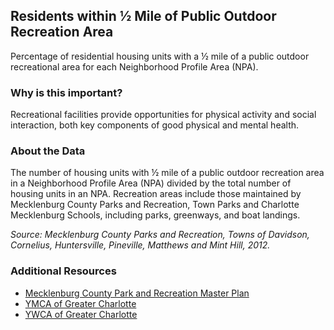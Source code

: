 ## Residents within ½ Mile of Public Outdoor Recreation Area
Percentage of residential housing units with a ½ mile of a public outdoor recreational area for each Neighborhood Profile Area (NPA).

### Why is this important?
Recreational facilities provide opportunities for physical activity and social interaction, both key components of good physical and mental health.

### About the Data
The number of housing units with ½ mile of a public outdoor recreation area in a Neighborhood Profile Area (NPA) divided by the total number of housing units in an NPA. Recreation areas include those maintained by Mecklenburg County Parks and Recreation, Town Parks and Charlotte Mecklenburg Schools, including parks, greenways, and boat landings. 

_Source: Mecklenburg County Parks and Recreation, Towns of Davidson, Cornelius, Huntersville, Pineville, Matthews and Mint Hill, 2012._

### Additional Resources
+ [Mecklenburg County Park and Recreation Master Plan](http://charmeck.org/mecklenburg/county/ParkandRec/Parks/ParkPlanning/Pages/10YrPlan.aspx)
+ [YMCA of Greater Charlotte](http://www.ymcacharlotte.org/)
+ [YWCA of Greater Charlotte](http://www.ywcacentralcarolinas.org/)
